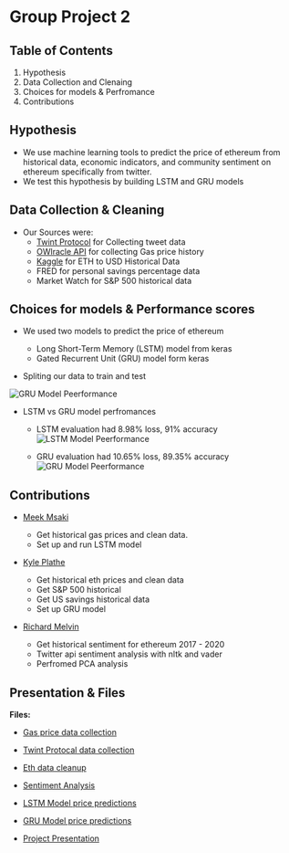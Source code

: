 # Group Project 2

## Table of Contents

1. Hypothesis
2. Data Collection and Clenaing
3. Choices for models & Perfromance
4. Contributions

## Hypothesis

- We use machine learning tools to predict the price of ethereum from historical data, economic indicators, and community sentiment on ethereum specifically from twitter.
- We test this hypothesis by building LSTM and GRU models

## Data Collection & Cleaning

- Our Sources were: 
    - [Twint Protocol](https://github.com/twintproject/twint) for Collecting tweet data 
    - [OWlracle API](https://owlracle.info/eth) for collecting Gas price history 
    - [Kaggle](https://www.kaggle.com/datasets/varpit94/ethereum-data) for ETH to USD Historical Data 
    - FRED for personal savings percentage data 
    - Market Watch for S&P 500 historical data

## Choices for models & Performance scores

- We used two models to predict the price of ethereum
    - Long Short-Term Memory (LSTM) model from keras
    - Gated Recurrent Unit (GRU) model form keras

- Spliting our data to train and test 

![GRU Model Peerformance](./images/train_test_split.png)

- LSTM vs GRU model perfromances
    - LSTM evaluation had 8.98% loss, 91% accuracy 
    ![LSTM Model Peerformance](./images/lstm_prediction.png)

    - GRU evaluation had 10.65% loss, 89.35% accuracy
    ![GRU Model Peerformance](./images/gru_prediction.png)

## Contributions

- [Meek Msaki](https://github.com/mmsaki)
    - Get historical gas prices and clean data.
    - Set up and run LSTM model

- [Kyle Plathe](https://github.com/kyleplathe)
    - Get historical eth prices and clean data
    - Get S&P 500 historical
    - Get US savings historical data
    - Set up GRU model 

- [Richard Melvin](https://github.com/rgmelvin)
    - Get historical sentiment for ethereum 2017 - 2020
    - Twitter api sentiment analysis with nltk and vader
    - Perfromed PCA analysis


## Presentation & Files

**Files:** 
- [Gas price data collection](./eth_gas_price_history_data_collection.ipynb)

- [Twint Protocal data collection](./Twint_protocol_2.ipynb)

- [Eth data cleanup](./Eth%20Data%20Cleanup.ipynb)

- [Sentiment Analysis](./Sentiment.ipynb)

- [LSTM Model price predictions](./lstm_for_eth_price_prediction.ipynb)

- [GRU Model price predictions](./ETH%20GRU%20Prediction.ipynb)

- [Project Presentation](./group_project_2_presentation.pdf)


